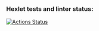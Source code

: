 ### Hexlet tests and linter status:
[![Actions Status](https://github.com/demeena/js-react-developer-project-12/actions/workflows/hexlet-check.yml/badge.svg)](https://github.com/demeena/js-react-developer-project-12/actions)